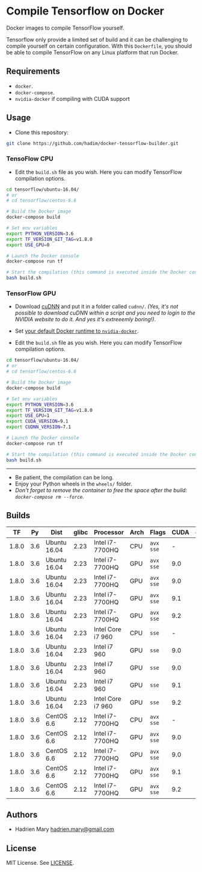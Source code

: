 # Compile Tensorflow on Docker

Docker images to compile TensorFlow yourself.

Tensorflow only provide a limited set of build and it can be challenging to compile yourself on certain configuration. With this `Dockerfile`, you should be able to compile TensorFlow on any Linux platform that run Docker.

## Requirements

- `docker`.
- `docker-compose`.
- `nvidia-docker` if compiling with CUDA support

## Usage

- Clone this repository:

```bash
git clone https://github.com/hadim/docker-tensorflow-builder.git
```

### TensoFlow CPU

- Edit the `build.sh` file as you wish. Here you can modify TensorFlow compilation options.

```bash
cd tensorflow/ubuntu-16.04/
# or
# cd tensorflow/centos-6.6

# Build the Docker image
docker-compose build

# Set env variables
export PYTHON_VERSION=3.6
export TF_VERSION_GIT_TAG=v1.8.0
export USE_GPU=0

# Launch the Docker console
docker-compose run tf

# Start the compilation (this command is executed inside the Docker container)
bash build.sh
```

### TensorFlow GPU

- Download [cuDNN](https://developer.nvidia.com/cudnn) and put it in a folder called `cudnn/`. *(Yes, it's not possible to download cuDNN within a script and you need to login to the NVIDIA website to do it. And yes it's extreeemly boring!)*.

- Set [your default Docker runtime to `nvidia-docker`](https://github.com/NVIDIA/nvidia-docker).

- Edit the `build.sh` file as you wish. Here you can modify TensorFlow compilation options.

```bash
cd tensorflow/ubuntu-16.04/
# or
# cd tensorflow/centos-6.6

# Build the Docker image
docker-compose build

# Set env variables
export PYTHON_VERSION=3.6
export TF_VERSION_GIT_TAG=v1.8.0
export USE_GPU=1
export CUDA_VERSION=9.1
export CUDNN_VERSION=7.1

# Launch the Docker console
docker-compose run tf

# Start the compilation (this command is executed inside the Docker container)
bash build.sh
```

---

- Be patient, the compilation can be long.
- Enjoy your Python wheels in the `wheels/` folder.
- *Don't forget to remove the container to free the space after the build: `docker-compose rm --force`.*

## Builds

| TF | Py | Dist | glibc | Processor | Arch | Flags | CUDA | cuDNN | Link |
| --- | --- | --- | --- | --- | --- | --- | --- | --- | --- |
| 1.8.0 | 3.6 | Ubuntu 16.04 | 2.23 | Intel i7-7700HQ | CPU | `avx sse` | - | - | [Link](https://storage.googleapis.com/tensorflow-builds/boromir/cpu/tensorflow-1.8.0-cp36-cp36m-linux_x86_64.whl) |
| 1.8.0 | 3.6 | Ubuntu 16.04 | 2.23 | Intel i7-7700HQ | GPU | `avx sse` | 9.0 | 7 | [Link](https://storage.googleapis.com/tensorflow-builds/boromir/gpu-cuda-9.0-cudnn-7/tensorflow-1.8.0-cp36-cp36m-linux_x86_64.whl) |
| 1.8.0 | 3.6 | Ubuntu 16.04 | 2.23 | Intel i7-7700HQ | GPU | `avx sse` | 9.0 | 7.1 | [Link](https://storage.googleapis.com/tensorflow-builds/boromir/gpu-cuda-9.0-cudnn-7.1/tensorflow-1.8.0-cp36-cp36m-linux_x86_64.whl) |
| 1.8.0 | 3.6 | Ubuntu 16.04 | 2.23 | Intel i7-7700HQ | GPU | `avx sse` | 9.1 | 7.1 | [Link](https://storage.googleapis.com/tensorflow-builds/boromir/gpu-cuda-9.1-cudnn-7.1/tensorflow-1.8.0-cp36-cp36m-linux_x86_64.whl) |
| 1.8.0 | 3.6 | Ubuntu 16.04 | 2.23 | Intel i7-7700HQ | GPU | `avx sse` | 9.2 | 7.1 | [Link](https://storage.googleapis.com/tensorflow-builds/boromir/gpu-cuda-9.2-cudnn-7.1/tensorflow-1.8.0-cp36-cp36m-linux_x86_64.whl) |
| 1.8.0 | 3.6 | Ubuntu 16.04 | 2.23 | Intel Core i7 960 | CPU | `sse` | - | - | [Link](https://storage.googleapis.com/tensorflow-builds/nazgul/cpu/tensorflow-1.8.0-cp36-cp36m-linux_x86_64.whl) |
| 1.8.0 | 3.6 | Ubuntu 16.04 | 2.23 | Intel i7 960 | GPU | `sse` | 9.0 | 7 | - |
| 1.8.0 | 3.6 | Ubuntu 16.04 | 2.23 | Intel i7 960 | GPU | `sse` | 9.0 | 7.1 | - |
| 1.8.0 | 3.6 | Ubuntu 16.04 | 2.23 | Intel i7 960 | GPU | `sse` | 9.1 | 7.1 | [Link](https://storage.googleapis.com/tensorflow-builds/nazgul/gpu-cuda-9.1-cudnn-7.1/tensorflow-1.8.0-cp36-cp36m-linux_x86_64.whl) |
| 1.8.0 | 3.6 | Ubuntu 16.04 | 2.23 | Intel Core i7 960 | GPU | `sse` | 9.2 | 7.1 | - |
| 1.8.0 | 3.6 | CentOS 6.6 | 2.12 | Intel i7-7700HQ | CPU | `avx sse` | - | - | - |
| 1.8.0 | 3.6 | CentOS 6.6 | 2.12 | Intel i7-7700HQ | GPU | `avx sse` | 9.0 | 7 | - |
| 1.8.0 | 3.6 | CentOS 6.6 | 2.12 | Intel i7-7700HQ | GPU | `avx sse` | 9.0 | 7.1 | - |
| 1.8.0 | 3.6 | CentOS 6.6 | 2.12 | Intel i7-7700HQ | GPU | `avx sse` | 9.1 | 7.1 | - |
| 1.8.0 | 3.6 | CentOS 6.6 | 2.12 | Intel i7-7700HQ | GPU | `avx sse` | 9.2 | 7.1 | - |

## Authors

- Hadrien Mary <hadrien.mary@gmail.com>

## License

MIT License. See [LICENSE](LICENSE).